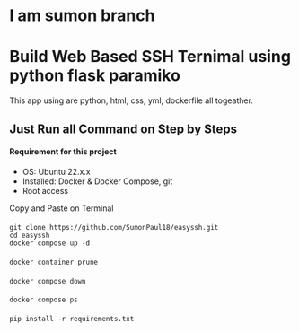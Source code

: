 # I am sumon branch
# Build Web Based SSH Ternimal using python flask paramiko 

This app using are python, html, css, yml, dockerfile all togeather. 
## Just Run all Command on Step by Steps 
#### Requirement for this project
- OS: Ubuntu 22.x.x
- Installed: Docker & Docker Compose, git
- Root access

Copy and Paste on Terminal 
####
    git clone https://github.com/SumonPaul18/easyssh.git
    cd easyssh
    docker compose up -d
####
    docker container prune
####
    docker compose down
####
    docker compose ps
####
    pip install -r requirements.txt
####
